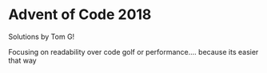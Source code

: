 # Advent of Code 2018

Solutions by Tom G!

Focusing on readability over code golf or performance.... because its easier that way


